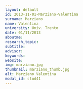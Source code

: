 ```yaml
---
layout: default 
id: 2013-11-01-Marziano-Valentina
surname: Marziano
name: Valentina
university: Univ. Trento
date: 01/11/2013
aboutme: 
research_topic: 
subtitle: 
advisor: 
keywords: 
website: 
img: marziano.jpg
thumbnail: marziano_thumb.jpg
alt: Marziano Valentina
modal_id: stud41
---
```

